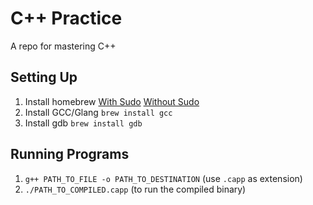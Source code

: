 # C++ Practice
A repo for mastering C++

## Setting Up
1. Install homebrew [With Sudo](https://brew.sh/) [Without Sudo](https://medium.com/@sarthavader/installing-homebrew-without-admin-privileges-ee7fa941cd7a)
2. Install GCC/Glang `brew install gcc`
3. Install gdb `brew install gdb`


## Running Programs
1. `g++ PATH_TO_FILE -o PATH_TO_DESTINATION` (use `.capp` as extension)
2. `./PATH_TO_COMPILED.capp` (to run the compiled binary)

